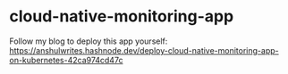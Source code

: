 # cloud-native-monitoring-app
Follow my blog to deploy this app yourself: https://anshulwrites.hashnode.dev/deploy-cloud-native-monitoring-app-on-kubernetes-42ca974cd47c

